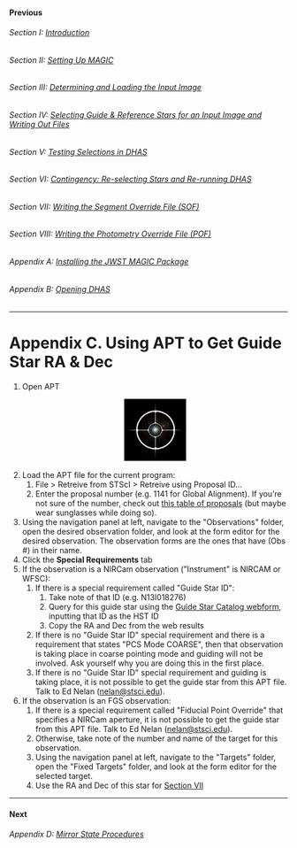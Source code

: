 #### Previous

###### Section I: [Introduction](i_introduction.md)

###### Section II: [Setting Up MAGIC](ii_setting_up.md)

###### Section III: [Determining and Loading the Input Image](iii_determining_and_loading_the_input_image.md)

###### Section IV: [Selecting Guide & Reference Stars for an Input Image and Writing Out Files](iv_select_stars_and_write_files.md)

###### Section V: [Testing Selections in DHAS](v_testing_in_dhas.md)

###### Section VI: [Contingency: Re-selecting Stars and Re-running DHAS](vi_contingency_reselect_stars.md)

###### Section VII: [Writing the Segment Override File (SOF)](vii_write_sof.md)

###### Section VIII: [Writing the Photometry Override File (POF)](viii_write_pof.md)

###### Appendix A: [Installing the JWST MAGIC Package](appendix_a_install_magic.md)

###### Appendix B: [Opening DHAS](appendix_b_opening_dhas.md)

-----------------------------------------

Appendix C. Using APT to Get Guide Star RA & Dec
=========================================================
1. Open APT
   <p align="center">
       <img src ="./figs/apt_logo.png" alt="APT"/>
   </p>
2. Load the APT file for the current program:
    1. File > Retreive from STScI > Retreive using Proposal ID…
    2. Enter the proposal number (e.g. 1141 for Global Alignment). If you’re not sure of the number, check out [this table of proposals](http://www.stsci.edu/ftp/presto/ops/jwst-pit-status.html) (but maybe wear sunglasses while doing so).
3. Using the navigation panel at left, navigate to the "Observations" folder, open the desired observation folder, and look at the form editor for the desired observation. The observation forms are the ones that have (Obs #) in their name.
4. Click the **Special Requirements** tab
5. If the observation is a NIRCam observation ("Instrument" is NIRCAM or WFSC):
   1. If there is a special requirement called "Guide Star ID":
      1. Take note of that ID (e.g. N13I018276)
      2. Query for this guide star using the [Guide Star Catalog webform](http://gsss.stsci.edu/webservices/GSC2/WebForm.aspx), inputting that ID as the HST ID
      3. Copy the RA and Dec from the web results
   2. If there is no "Guide Star ID" special requirement and there is a requirement that states "PCS Mode COARSE", then that observation is taking place in coarse pointing mode and guiding will not be involved. Ask yourself why you are doing this in the first place.
   3. If there is no "Guide Star ID" special requirement and guiding is taking place, it is not possible to get the guide star from this APT file. Talk to Ed Nelan (nelan@stsci.edu).
6. If the observation is an FGS observation: 
   1. If there is a special requirement called "Fiducial Point Override" that specifies a NIRCam aperture, it is not possible to get the guide star from this APT file. Talk to Ed Nelan (nelan@stsci.edu).
   2. Otherwise, take note of the number and name of the target for this observation.
   3. Using the navigation panel at left, navigate to the "Targets" folder, open the "Fixed Targets" folder, and look at the form editor for the selected target.
   4. Use the RA and Dec of this star for [Section VII](vii_write_sof.md)

---------------------------------
#### Next

###### Appendix D: [Mirror State Procedures](appendix_d_mirror_states.md)
